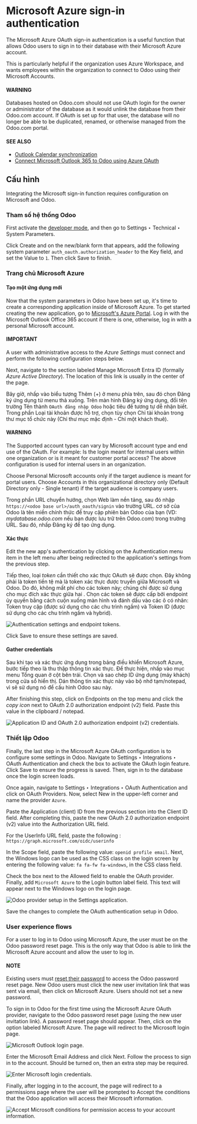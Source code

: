 # Microsoft Azure sign-in authentication

The Microsoft Azure OAuth sign-in authentication is a useful function that allows Odoo users to sign
in to their database with their Microsoft Azure account.

This is particularly helpful if the organization uses Azure Workspace, and wants employees within
the organization to connect to Odoo using their Microsoft Accounts.

#### WARNING
Databases hosted on Odoo.com should not use OAuth login for the owner or administrator of the
database as it would unlink the database from their Odoo.com account. If OAuth is set up for that
user, the database will no longer be able to be duplicated, renamed, or otherwise managed from
the Odoo.com portal.

#### SEE ALSO
- [Outlook Calendar synchronization](../../productivity/calendar/outlook.md)
- [Connect Microsoft Outlook 365 to Odoo using Azure OAuth](../email_communication/azure_oauth.md)

## Cấu hình

Integrating the Microsoft sign-in function requires configuration on Microsoft and Odoo.

### Tham số hệ thống Odoo

First activate the [developer mode](../developer_mode.md#developer-mode), and then go to Settings
‣ Technical ‣ System Parameters.

Click Create and on the new/blank form that appears, add the following system parameter
`auth_oauth.authorization_header` to the Key field, and set the Value to
`1`. Then click Save to finish.

### Trang chủ Microsoft Azure

#### Tạo một ứng dụng mới

Now that the system parameters in Odoo have been set up, it's time to create a corresponding
application inside of Microsoft Azure. To get started creating the new application, go to
[Microsoft's Azure Portal](https://portal.azure.com/). Log in with the Microsoft
Outlook Office 365 account if there is one, otherwise, log in with a personal Microsoft
account.

#### IMPORTANT
A user with administrative access to the *Azure Settings* must connect and perform the following
configuration steps below.

Next, navigate to the section labeled Manage Microsoft Entra ID (formally *Azure Active
Directory*). The location of this link is usually in the center of the page.

Bây giờ, nhấp vào biểu tượng Thêm (+) ở menu phía trên, sau đó chọn Đăng ký ứng dụng từ menu thả xuống. Trên màn hình Đăng ký ứng dụng, đổi tên trường Tên thành `OAuth đăng nhập Odoo` hoặc tiêu đề tương tự dễ nhận biết. Trong phần Loại tài khoản được hỗ trợ, chọn tùy chọn Chỉ tài khoản trong thư mục tổ chức này (Chỉ thư mục mặc định - Chỉ một khách thuê).

#### WARNING
The Supported account types can vary by Microsoft account type and end use of the
OAuth. For example: Is the login meant for internal users within one organization or is it meant
for customer portal access? The above configuration is used for internal users in an
organization.

Choose Personal Microsoft accounts only if the target audience is meant for portal
users. Choose Accounts in this organizational directory only (Default Directory only -
Single tenant) if the target audience is company users.

Trong phần URL chuyển hướng, chọn Web làm nền tảng, sau đó nhập `https://<odoo base url>/auth_oauth/signin` vào trường URL.  cơ sở của Odoo là tên miền chính thức để truy cập phiên bản Odoo của bạn (VD: *mydatabase.odoo.com* nếu bạn được lưu trữ trên Odoo.com) trong trường URL. Sau đó, nhấp Đăng ký để tạo ứng dụng.

#### Xác thực

Edit the new app's authentication by clicking on the Authentication menu item in the
left menu after being redirected to the application's settings from the previous step.

Tiếp theo, loại *token* cần thiết cho xác thực OAuth sẽ được chọn. Đây không phải là token tiền tệ mà là token xác thực được truyền giữa Microsoft và Odoo. Do đó, không mất phí cho các token này; chúng chỉ được sử dụng cho mục đích xác thực giữa hai . Chọn các token sẽ được cấp bởi endpoint ủy quyền bằng cách cuộn xuống màn hình và đánh dấu vào các ô có nhãn: Token truy cập (được sử dụng cho các chu trình ngầm) và Token ID (được sử dụng cho các chu trình ngầm và hybrid).

![Authentication settings and endpoint tokens.](../../../.gitbook/assets/authentication-tokens.png)

Click Save to ensure these settings are saved.

#### Gather credentials

Sau khi tạo và xác thực ứng dụng trong bảng điều khiển Microsoft Azure, bước tiếp theo là thu thập thông tin xác thực. Để thực hiện, nhấp vào mục menu Tổng quan ở cột bên trái. Chọn và sao chép ID ứng dụng (máy khách) trong cửa sổ hiển thị. Dán thông tin xác thực này vào bộ nhớ tạm/notepad, vì sẽ sử dụng nó để cấu hình Odoo sau này.

After finishing this step, click on Endpoints on the top menu and click the *copy icon*
next to OAuth 2.0 authorization endpoint (v2) field. Paste this value in the clipboard /
notepad.

![Application ID and OAuth 2.0 authorization endpoint (v2) credentials.](../../../.gitbook/assets/overview-azure-app.png)

### Thiết lập Odoo

Finally, the last step in the Microsoft Azure OAuth configuration is to configure some settings in
Odoo. Navigate to Settings ‣ Integrations ‣ OAuth Authentication and check the
box to activate the OAuth login feature. Click Save to ensure the progress is saved.
Then, sign in to the database once the login screen loads.

Once again, navigate to Settings ‣ Integrations ‣ OAuth Authentication and
click on OAuth Providers. Now, select New in the upper-left corner and name
the provider `Azure`.

Paste the Application (client) ID from the previous section into the Client
ID field. After completing this, paste the new OAuth 2.0 authorization endpoint (v2)
value into the Authorization URL field.

For the UserInfo URL field, paste the following :
`https://graph.microsoft.com/oidc/userinfo`

In the Scope field, paste the following value: `openid profile email`. Next, the Windows
logo can be used as the CSS class on the login screen by entering the following value: `fa fa-fw
fa-windows`, in the CSS class field.

Check the box next to the Allowed field to enable the OAuth provider. Finally, add
`Microsoft Azure` to the Login button label field. This text will appear next to the
Windows logo on the login page.

![Odoo provider setup in the Settings application.](../../../.gitbook/assets/odoo-provider-settings.png)

Save the changes to complete the OAuth authentication setup in Odoo.

### User experience flows

For a user to log in to Odoo using Microsoft Azure, the user must be on the Odoo
password reset page. This is the only way that Odoo is able to link the Microsoft Azure account and
allow the user to log in.

#### NOTE
Existing users must [reset their password](./#users-reset-password) to access the
Odoo password reset page. New Odoo users must click the new user invitation link
that was sent via email, then click on Microsoft Azure. Users should not set a new
password.

To sign in to Odoo for the first time using the Microsoft Azure OAuth provider, navigate to the
Odoo password reset page (using the new user invitation link). A password reset
page should appear. Then, click on the option labeled Microsoft Azure. The page will
redirect to the Microsoft login page.

![Microsoft Outlook login page.](../../../.gitbook/assets/odoo-login.png)

Enter the Microsoft Email Address and click Next. Follow the process to sign
in to the account. Should  be turned on, then an extra step
may be required.

![Enter Microsoft login credentials.](../../../.gitbook/assets/login-next.png)

Finally, after logging in to the account, the page will redirect to a permissions page where the
user will be prompted to Accept the conditions that the Odoo application will access
their Microsoft information.

![Accept Microsoft conditions for permission access to your account information.](../../../.gitbook/assets/accept-access.png)
